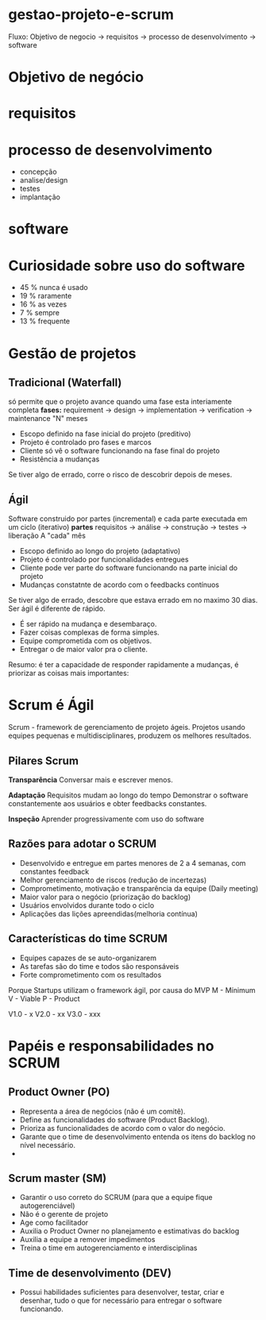 # gestao-projeto-e-scrum

Fluxo: Objetivo de negocio -> requisitos -> processo de desenvolvimento -> software
# Objetivo de negócio 
# requisitos
# processo de desenvolvimento
- concepção
- analise/design
- testes
- implantação
 
# software

# Curiosidade sobre uso do software
- 45 % nunca é usado
- 19 % raramente
- 16 % as vezes
- 7 % sempre
- 13 % frequente

# Gestão de projetos 
## Tradicional (Waterfall)
só permite que o projeto avance quando uma fase esta interiamente completa
<b>fases:</b>
requirement -> design -> implementation -> verification -> maintenance
"N" meses

- Escopo definido na fase inicial do projeto (preditivo)
- Projeto é controlado pro fases e marcos
- Cliente só vê o software funcionando na fase final do projeto
- Resistência a mudanças

Se tiver algo de errado, corre o risco de descobrir depois de meses.

## Ágil
Software construido por partes (incremental) e cada parte executada em um ciclo (iterativo)
<b>partes</b>
requisitos -> análise -> construção -> testes -> liberação
A "cada" mês

- Escopo definido ao longo do projeto (adaptativo)
- Projeto é controlado por funcionalidades entregues
- Cliente pode ver parte do software funcionando na parte inicial do projeto 
- Mudanças constatnte de acordo com o feedbacks contínuos

Se tiver algo de errado, descobre que estava errado em no maximo 30 dias.
Ser ágil é diferente de rápido. 

- É ser rápido na mudança e desembaraço.
- Fazer coisas complexas de forma simples.
- Equipe comprometida com os objetivos.
- Entregar o de maior valor pra o cliente. 
 
Resumo: é ter a capacidade de responder rapidamente a mudanças,
é priorizar as coisas mais importantes:

# Scrum é Ágil
Scrum - framework de gerenciamento de projeto ágeis.
Projetos usando equipes pequenas e multidisciplinares, produzem os melhores resultados.

## Pilares Scrum
<b>Transparência</b>
Conversar mais e escrever menos.

<b>Adaptação</b>
Requisitos mudam ao longo do tempo
Demonstrar o software constantemente aos usuários e obter feedbacks constantes.

<b>Inspeção</b>
Aprender progressivamente com uso do software

## Razões para adotar o SCRUM
- Desenvolvido e entregue em partes menores de 2 a 4 semanas, com constantes feedback
- Melhor gerenciamento de riscos (redução de incertezas)
- Comprometimento, motivação e transparência da equipe (Daily meeting)
- Maior valor para o negócio (priorização do backlog)
- Usuários envolvidos durante todo o ciclo
- Aplicações das lições apreendidas(melhoria contínua)

## Características do time SCRUM
- Equipes capazes de se auto-organizarem
- As tarefas são do time e todos são responsáveis
- Forte comprometimento com os resultados

Porque Startups utilizam o framework ágil, por causa do MVP
M - Mínimum
V - Viable
P - Product 

V1.0 - x
V2.0 - xx
V3.0 - xxx

# Papéis e responsabilidades no SCRUM
## Product Owner (PO) 
- Representa a área de negócios (não é um comitê).   
- Define as funcionalidades do software (Product Backlog).
- Prioriza as funcionalidades de acordo com o valor do negócio.
- Garante que o time de desenvolvimento entenda os itens do backlog no nível necessário.
- 
## Scrum master (SM)
- Garantir o uso correto do SCRUM (para que a equipe fique autogerenciável)
- Não é o gerente de projeto
- Age como facilitador
- Auxilia o Product Owner no planejamento e estimativas do backlog
- Auxilia a equipe a remover impedimentos
- Treina o time em autogerenciamento e interdisciplinas

## Time de desenvolvimento (DEV)
- Possui habilidades suficientes para desenvolver, testar, criar e desenhar, tudo o que for
necessário para entregar o software funcionando.



